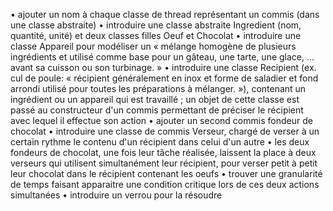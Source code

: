 •
ajouter un nom à chaque classe de thread représentant un commis (dans une classe abstraite)
•
introduire une classe abstraite Ingredient (nom, quantité, unité) et deux classes filles Oeuf et Chocolat
•
introduire une classe Appareil pour modéliser un « mélange homogène de plusieurs ingrédients et utilisé comme base pour un gâteau, une tarte, une glace, … avant sa cuisson ou son turbinage. »
•
introduire une classe Recipient (ex. cul de poule: « récipient généralement en inox et forme de saladier et fond arrondi utilisé pour toutes les préparations à mélanger. »), contenant un ingrédient ou un appareil qui est travaillé ; un objet de cette classe est passé au constructeur d'un commis permettant de préciser le récipient avec lequel il effectue son action
•
ajouter un second commis fondeur de chocolat
•
introduire une classe de commis Verseur, chargé de verser à un certain rythme le contenu d'un récipient dans celui d'un autre
•
les deux fondeurs de chocolat, une fois leur tâche réalisée, laissent la place à deux verseurs qui utilisent simultanément leur récipient, pour verser petit à petit leur chocolat dans le récipient contenant les oeufs
•
trouver une granularité de temps faisant apparaitre une condition critique lors de ces deux actions simultanées
•
introduire un verrou pour la résoudre
